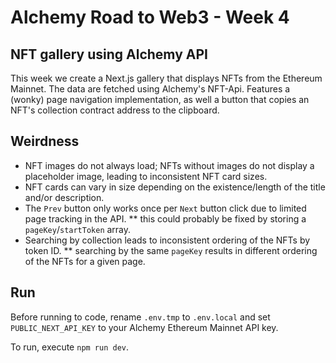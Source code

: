 # Alchemy Road to Web3 - Week 4
## NFT gallery using Alchemy API

This week we create a Next.js gallery that displays NFTs from the Ethereum Mainnet. The data are fetched using Alchemy's NFT-Api. Features a (wonky) page navigation implementation, as well a button that copies an NFT's collection contract address to the clipboard.

## Weirdness
* NFT images do not always load; NFTs without images do not display a placeholder image, leading to inconsistent NFT card sizes.
* NFT cards can vary in size depending on the existence/length of the title and/or description.
* The `Prev` button only works once per `Next` button click due to limited page tracking in the API.
** this could probably be fixed by storing a `pageKey`/`startToken` array.
* Searching by collection leads to inconsistent ordering of the NFTs by token ID.
** searching by the same `pageKey` results in different ordering of the NFTs for a given page.

## Run
Before running to code, rename `.env.tmp` to `.env.local` and set `PUBLIC_NEXT_API_KEY` to your Alchemy Ethereum Mainnet API key.

To run, execute `npm run dev`.
